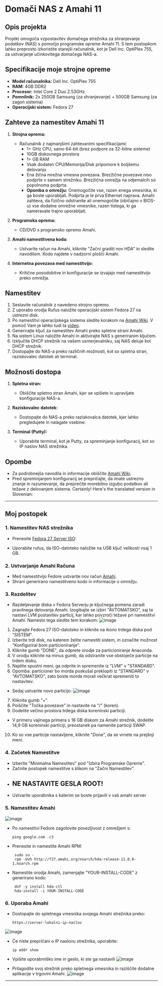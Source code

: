 # Domači NAS z Amahi 11

## Opis projekta

Projekt omogoča vzpostavitev domačega strežnika za shranjevanje podatkov (NAS) s pomočjo programske opreme Amahi 11. S tem postopkom lahko preprosto izkoristite starejši računalnik, kot je Dell Inc. OptiPlex 755, za ustvarjanje učinkovitega domačega NAS-a.

## Specifikacije moje strojne opreme

- **Model računalnika:** Dell Inc. OptiPlex 755
- **RAM:** 4GB DDR2
- **Procesor:** Intel Core 2 Duo 2.53GHz
- **Pomnilnik:** 2x 250GB Samsung (za shranjevanje) + 500GB Samsung (za zagon sistema)
- **Operacijski sistem:** Fedora 27

## Zahteve za namestitev Amahi 11

1. **Strojna oprema:**
   - Računalnik z najmanjšimi zahtevanimi specifikacijami:
     - 1+ GHz CPU, samo 64-bit (brez podpore za 32-bitne sisteme)
     - 10GB diskovnega prostora
     - 1+ GB RAM
     - Vsak dodaten CPU/Memorija/Disk pripomore k boljšemu delovanju
     - Ena žična mrežna vmesna povezava. Brezžične povezave niso podprte v samem strežniku. Brezžična omrežja na odjemalcih so popolnoma podprta.
     - **Opomba o omrežju:** Onemogočite vse, razen enega vmesnika, ki ga boste uporabljali. Podprta je le prva Ethernet naprava. Amahi zahteva, da fizično odstranite ali onemogočite (običajno v BIOS-u) vse dodatne omrežne vmesnike, razen tistega, ki ga nameravate trajno uporabljati.

2. **Programska oprema:**
   - CD/DVD s programsko opremo Amahi.
   
3. **Amahi namestitvena koda:**
   - Ustvarite račun na Amahi, kliknite "Začni graditi nov HDA" in sledite navodilom. Kodo najdete v nadzorni plošči Amahi.

4. **Internetna povezava med namestitvijo:**
   - Kritične posodobitve in konfiguracije se izvajajo med namestitvijo preko omrežja.

## Namestitev

1. Sestavite računalnik z navedeno strojno opremo.
2. Z uporabo orodja Rufus naložite operacijski sistem Fedora 27 na ustrezni disk.
3. Po namestitvi operacijskega sistema sledite korakom na [Amahi Wiki](https://wiki.amahi.org/index.php/Main_Page). V pomoč Vam je lahko tudi ta [video](https://www.youtube.com/watch?v=cZw_sBvGpBs).
4. Generirajte ključ za namestitev Amahi preko spletne strani Amahi.
5. Na sistem Linux naložite Amahi in aktivirajte NAS s generiranim ključem.
6. Izključite DHCP strežnik na vašem usmerjevalniku, saj NAS deluje kot DHCP strežnik.
7. Dostopajte do NAS-a preko različnih možnosti, kot so spletna stran, raziskovalec datotek ali terminal.

## Možnosti dostopa

1. **Spletna stran:**
   - Obiščite spletno stran Amahi, kjer se vpišete in upravljate konfiguracije NAS-a.

2. **Raziskovalec datotek:**
   - Dostopajte do NAS-a preko raziskovalca datotek, kjer lahko pregledujete in nalagate vsebine.

3. **Terminal (Putty):**
   - Uporabite terminal, kot je Putty, za spreminjanje konfiguracij, kot so IP naslov NAS strežnika.

## Opombe

- Za podrobnejša navodila in informacije obiščite [Amahi Wiki](https://wiki.amahi.org/).
- Pred spreminjanjem konfiguracij se prepričajte, da imate ustrezno znanje in razumevanje, da preprečite morebitno izgubo podatkov ali težave z delovanjem sistema.
Certainly! Here's the translated version in Slovenian:
---
Moj postopek
---
### 1. Namestitev NAS strežnika

- Prenesite [Fedora 27 Server ISO](https://archives.fedoraproject.org/pub/archive/fedora/linux/releases/27/Server/x86_64/iso/Fedora-Server-netinst-x86_64-27-1.6.iso):

- Uporabite rufus, da ISO-datoteko naložite na USB ključ velikosti vsaj 1 GB.

### 2. Ustvarjanje Amahi Računa

- Med namestitvijo Fedore ustvarite nov račun [Amahi](https://www.amahi.org/).
- Shrani generirano namestitveno kodo in informacije o omrežju.

### 3. Razdelitev

- Razdeljevanje diska v Fedora Serverju je ključnega pomena zaradi pravilnega delovanja Amahi. Izogibajte se izbiri "AVTOMATSKO", saj ta nastavi LVM postavitev particij, kar lahko povzroči težave pri namestitvi Amahi. Namesto tega sledite tem korakom:
![image](https://github.com/Vid-Zganjar/Projektna-naloga-TP/assets/147034349/2166c8ac-00cc-47ae-bb20-384633150806)

1. Zagnajte Fedora 27 ISO-datoteko in kliknite na ikono trdega diska pod "SISTEM".
2. Izberite trdi disk, na katerem želite namestiti sistem, in označite možnost "Konfiguriral bom particioniranje".
3. Kliknite gumb "DONE", da odprete orodje za particioniranje Anaconda.
4. V orodju kliknite na minus gumb, da odstranite vse obstoječe particije na trdem disku.
5. Najdite spustni meni, ga odprite in spremenite iz "LVM" v "STANDARD".
6. Opomba: particioner bo morda poskušal preklopiti iz "STANDARD" v "AVTOMATSKO", zato boste morda morali večkrat spremeniti to nastavitev.

- Sedaj ustvarite novo particijo:
![image](https://github.com/Vid-Zganjar/Projektna-naloga-TP/assets/147034349/fd325129-9cc6-48aa-9fdc-670c3ca78adb)

7. Kliknite gumb "+".
8. Poiščite "Točka povezave" in nastavite na "/" (koren).
9. Dodelite večino prostora trdega diska koreninski particiji.

- V primeru vajinega primera s 18 GB diskom za Amahi strežnik, dodelite 14,9 GB koreninski particiji, preostanek pa namenite particiji SWAP.

10. Ko so vse particije nastavljene, kliknite "Done", da se vrnete na prejšnji meni.

### 4. Začetek Namestitve

- Izberite "Minimalna Namestitev" pod "Izbira Programske Opreme".
- Začnite postopek namestitve s klikom na "Začni Namestitev".
- ## NE NASTAVITE GESLA ROOT!
- Ustvarite uporabnika s katerim se boste prijavili v vaš amahi server

### 5. Namestitev Amahi
![image](https://github.com/Vid-Zganjar/Projektna-naloga-TP/assets/147034349/7acfc3f7-0673-400a-8f0d-c096f569a825)

- Po namestitvi Fedore zagotovite povezljivost z omrežjem s:

  ```
  ping google.com -c3
  ```

- Prenesite in namestite Amahi RPM:

  ```
   sudo su -
   rpm -Uvh http://f27.amahi.org/noarch/hda-release-11.0.0-1.noarch.rpm
  ```

- Namestite orodja Amahi, zamenjajte "YOUR-INSTALL-CODE" z generirano kodo:

  ```
   dnf -y install hda-ctl
   hda-install -i YOUR-INSTALL-CODE
  ```

### 6. Uporaba Amahi

- Dostopajte do spletnega vmesnika svojega Amahi strežnika preko:

  ```
  https://server-lokalni-ip-naslov
  ```
 ![image](https://github.com/Vid-Zganjar/Projektna-naloga-TP/assets/147034349/f545a57c-ba7f-44c0-9158-26bc774663b0)
- Če niste prepričani o IP naslovu strežnika, uporabite:

  ```
  ip addr show
  ```
- Vpišite uporabmiško ime in geslo, ki ste ga nastavili
![image](https://github.com/Vid-Zganjar/Projektna-naloga-TP/assets/147034349/61a2bc7d-7dce-4fd8-811d-f8153652f76a)

- Prilagodite svoj strežnik preko spletnega vmesnika in raziščite dodatne aplikacije v trgovini Amahi.
  ![image](https://github.com/Vid-Zganjar/Projektna-naloga-TP/assets/147034349/876a8b20-1514-4479-9fd3-b2a73400c516)


---

